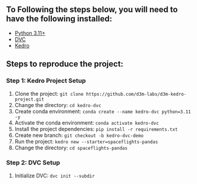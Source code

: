 ## To Following the steps below, you will need to have the following installed:

- [Python 3.11+](https://www.python.org/downloads/)
- [DVC](https://dvc.org/doc/install)
- [Kedro](https://docs.kedro.org/en/stable/get_started/install.html)

## Steps to reproduce the project:

### Step 1: Kedro Project Setup

1. Clone the project: `git clone https://github.com/d3m-labs/d3m-kedro-project.git`
2. Change the directory: `cd kedro-dvc`
3. Create conda environment: `conda create --name kedro-dvc python=3.11 -y`
4. Activate the conda environment: `conda activate kedro-dvc`
5. Install the project dependencies: `pip install -r requirements.txt`
6. Create new branch: `git checkout -b kedro-dvc-demo`
7. Run the project: `kedro new --starter=spaceflights-pandas`
8. Change the directory: `cd spaceflights-pandas`

### Step 2: DVC Setup

1. Initialize DVC: `dvc init --subdir`
